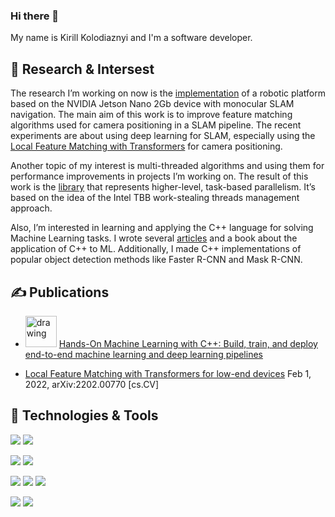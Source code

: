 ### Hi there 👋

My name is Kirill Kolodiaznyi and I'm a software developer.

## 🔬 Research & Intersest
The research I’m working on now is the [implementation](https://github.com/Kolkir/rosbot) of a robotic platform based on the NVIDIA Jetson Nano 2Gb device with monocular SLAM navigation. The main aim of this work is to improve feature matching algorithms used for camera positioning in a SLAM pipeline. The recent experiments are about using deep learning for SLAM, especially using the [Local Feature Matching with Transformers](https://github.com/Kolkir/Coarse_LoFTR_TRT) for camera positioning.

Another topic of my interest is multi-threaded algorithms and using them for performance improvements in projects I’m working on. The result of this work is the [library](https://github.com/Kolkir/cpptask) that represents higher-level, task-based parallelism. It’s based on the idea of the Intel TBB work-stealing threads management approach.

Also, I’m interested in learning and applying the C++ language for solving  Machine Learning tasks. I wrote several [articles](https://github.com/Kolkir/mlcpp) and a book about the application of C++ to ML.  Additionally, I made C++ implementations of popular object detection methods like Faster R-CNN and Mask R-CNN.


## &#x270d; Publications
* <img src="https://images-na.ssl-images-amazon.com/images/I/511t2x++mGL._SX404_BO1,204,203,200_.jpg" alt="drawing" width="50"/> [Hands-On Machine Learning with C++: Build, train, and deploy end-to-end machine learning and deep learning pipelines](https://www.amazon.com/dp/1789955335)
  
* [Local Feature Matching with Transformers for low-end devices](https://arxiv.org/abs/2202.00770)
  Feb 1, 2022, arXiv:2202.00770 [cs.CV]

## 🔧 Technologies & Tools
![](https://img.shields.io/badge/OS-Linux-informational?style=flat&logo=linux&logoColor=white&color=2bbc8a)
![](https://img.shields.io/badge/OS-Windows-informational?style=flat&logo=windows&logoColor=white&color=2bbc8a)

![](https://img.shields.io/badge/Editor-IntelliJ_IDEA-informational?style=flat&logo=intellij-idea&logoColor=white&color=2bbc8a)
![](https://img.shields.io/badge/Editor-Visual%20Studio-informational?style=flat&logo=visual-studio&logoColor=white)

![](https://img.shields.io/badge/Code-Python-informational?style=flat&logo=python&logoColor=white&color=2bbc8a)
![](https://img.shields.io/badge/Code-C++-informational?style=flat&logo=c%2B%2B&logoColor=white&color=2bbc8a)
![](https://img.shields.io/badge/Code-CMake-informational?style=flat&logo=cmake&logoColor=white&color=2bbc8a)

![](https://img.shields.io/badge/Framework-OpenCV-informational?style=flat&logo=opencv&logoColor=white&color=2bbc8a)
![](https://img.shields.io/badge/Framework-PyTorch-informational?style=flat&logo=pytorch&logoColor=white&color=2bbc8a)


<!-- links to your social media accounts -->
[1]: https://github.com/kolkir

